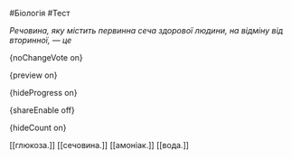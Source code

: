 #Біологія #Тест

*Речовина, яку містить первинна сеча здорової людини, на відміну від вторинної, — це*

{noChangeVote on}

{preview on}

{hideProgress on}

{shareEnable off}

{hideCount on}

[[глюкоза.]]
[[сечовина.]]
[[амоніак.]]
[[вода.]]
